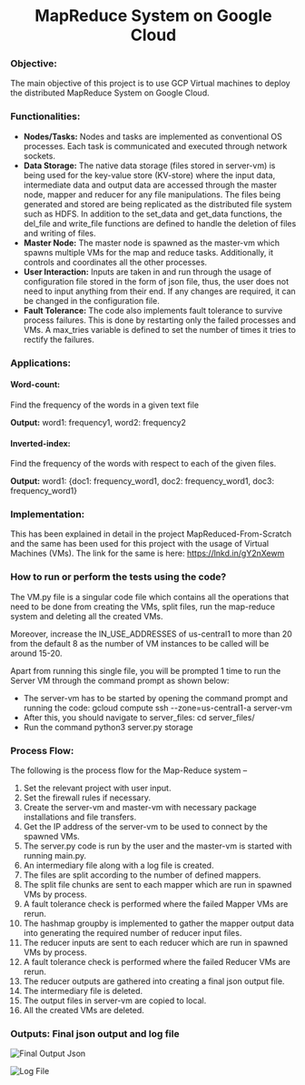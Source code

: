 <h1 align="center">
MapReduce System on Google Cloud
</h1>

### Objective:

The main objective of this project is to use GCP Virtual machines to deploy the distributed MapReduce System on Google Cloud.

### Functionalities: 
*	**Nodes/Tasks:** Nodes and tasks are implemented as conventional OS processes. Each task is communicated and executed through network sockets. 
*	**Data Storage:** The native data storage (files stored in server-vm) is being used for the key-value store (KV-store) where the input data, intermediate data and output data are accessed through the master node, mapper and reducer for any file manipulations. The files being generated and stored  are being replicated as the distributed file system such as HDFS. In addition to the set_data and get_data functions, the del_file and write_file functions are defined to handle the deletion of files and writing of files. 
*	**Master Node:** The master node is spawned as the master-vm which spawns multiple VMs for the map and reduce tasks. Additionally, it controls and coordinates all the other processes. 
*	**User Interaction:** Inputs are taken in and run through the usage of configuration file stored in the form of json file, thus, the user does not need to input anything from their end. If any changes are required, it can be changed in the configuration file. 
*	**Fault Tolerance:** The code also implements fault tolerance to survive process failures. This is done by restarting only the failed processes and VMs. A max_tries variable is defined to set the number of times it tries to rectify the failures. 

### Applications:

#### **Word-count:** 

Find the frequency of the words in a given text file

**Output:** word1: frequency1, word2: frequency2

#### **Inverted-index:** 

Find the frequency of the words with respect to each of the given files.

**Output:** word1: {doc1: frequency_word1, doc2: frequency_word1, doc3: frequency_word1}

### Implementation: 

This has been explained in detail in the project MapReduced-From-Scratch and the same has been used for this project with the usage of Virtual Machines (VMs). The link for the same is here: https://lnkd.in/gY2nXewm

### How to run or perform the tests using the code?

The VM.py file is a singular code file which contains all the operations that need to be done from creating the VMs, split files, run the map-reduce system and deleting all the created VMs. 

Moreover, increase the IN_USE_ADDRESSES of us-central1 to more than 20 from the default 8 as the number of VM instances to be called will be around 15-20. 

Apart from running this single file, you will be prompted 1 time to run the Server VM through the command prompt as shown below:
* The server-vm has to be started by opening the command prompt and running the code: gcloud compute ssh --zone=us-central1-a server-vm
* After this, you should navigate to server_files: cd server_files/ 
* Run the command python3 server.py storage

### Process Flow:

The following is the process flow for the Map-Reduce system –
1.	Set the relevant project with user input.
2.	Set the firewall rules if necessary.
3.	Create the server-vm and master-vm with necessary package installations and file transfers.
4.	Get the IP address of the server-vm to be used to connect by the spawned VMs.
5.	The server.py code is run by the user and the master-vm is started with running main.py.
6.	An intermediary file along with a log file is created.
7.	The files are split according to the number of defined mappers.
8.	The split file chunks are sent to each mapper which are run in spawned VMs by process.
9.	A fault tolerance check is performed where the failed Mapper VMs are rerun.
10.	The hashmap groupby is implemented to gather the mapper output data into generating the required number of reducer input files.
11.	The reducer inputs are sent to each reducer which are run in spawned VMs by process.
12.	A fault tolerance check is performed where the failed Reducer VMs are rerun.
13.	The reducer outputs are gathered into creating a final json output file.
14.	The intermediary file is deleted.
15.	The output files in server-vm are copied to local.
16.	All the created VMs are deleted.

### Outputs: Final json output and log file

![Final Output Json](https://user-images.githubusercontent.com/96961381/210895852-7b41502f-f0d3-4ca8-9bfa-9659b7f87077.jpeg)

![Log File](https://user-images.githubusercontent.com/96961381/210895854-5d20a0b9-889b-4059-a62a-f582dc894769.jpeg)
